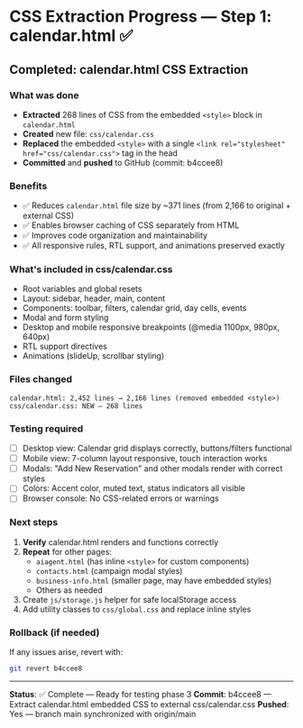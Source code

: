 # CSS Extraction Progress — Step 1: calendar.html ✅

## Completed: calendar.html CSS Extraction

### What was done
- **Extracted** 268 lines of CSS from the embedded `<style>` block in `calendar.html`
- **Created** new file: `css/calendar.css`
- **Replaced** the embedded `<style>` with a single `<link rel="stylesheet" href="css/calendar.css">` tag in the head
- **Committed** and **pushed** to GitHub (commit: b4ccee8)

### Benefits
- ✅ Reduces `calendar.html` file size by ~371 lines (from 2,166 to original + external CSS)
- ✅ Enables browser caching of CSS separately from HTML
- ✅ Improves code organization and maintainability
- ✅ All responsive rules, RTL support, and animations preserved exactly

### What's included in css/calendar.css
- Root variables and global resets
- Layout: sidebar, header, main, content
- Components: toolbar, filters, calendar grid, day cells, events
- Modal and form styling
- Desktop and mobile responsive breakpoints (@media 1100px, 980px, 640px)
- RTL support directives
- Animations (slideUp, scrollbar styling)

### Files changed
```
calendar.html: 2,452 lines → 2,166 lines (removed embedded <style>)
css/calendar.css: NEW — 268 lines
```

### Testing required
- [ ] Desktop view: Calendar grid displays correctly, buttons/filters functional
- [ ] Mobile view: 7-column layout responsive, touch interaction works
- [ ] Modals: "Add New Reservation" and other modals render with correct styles
- [ ] Colors: Accent color, muted text, status indicators all visible
- [ ] Browser console: No CSS-related errors or warnings

### Next steps
1. **Verify** calendar.html renders and functions correctly
2. **Repeat** for other pages:
   - `aiagent.html` (has inline `<style>` for custom components)
   - `contacts.html` (campaign modal styles)
   - `business-info.html` (smaller page, may have embedded styles)
   - Others as needed
3. Create `js/storage.js` helper for safe localStorage access
4. Add utility classes to `css/global.css` and replace inline styles

### Rollback (if needed)
If any issues arise, revert with:
```bash
git revert b4ccee8
```

---

**Status**: ✅ Complete — Ready for testing phase 3
**Commit**: b4ccee8 — Extract calendar.html embedded CSS to external css/calendar.css
**Pushed**: Yes — branch main synchronized with origin/main
